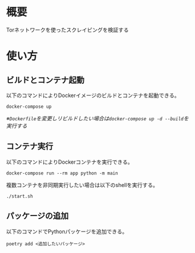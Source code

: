 # 概要
Torネットワークを使ったスクレイピングを検証する

# 使い方
## ビルドとコンテナ起動
以下のコマンドによりDockerイメージのビルドとコンテナを起動できる。
```
docker-compose up
```

_※`Dockerfile`を変更しリビルドしたい場合は`docker-compose up -d --build`を実行する_

## コンテナ実行
以下のコマンドによりDockerコンテナを実行できる。
```
docker-compose run --rm app python -m main
```

複数コンテナを非同期実行したい場合は以下のshellを実行する。
```
./start.sh
```

## パッケージの追加
以下のコマンドでPythonパッケージを追加できる。
```
poetry add <追加したいパッケージ>
```
